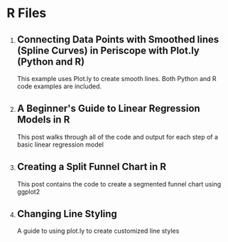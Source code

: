 # R Files

1. ## Connecting Data Points with Smoothed lines (Spline Curves) in Periscope with Plot.ly (Python and R)
    This example uses Plot.ly to create smooth lines.  Both Python and R code examples are included.

2. ## A Beginner's Guide to Linear Regression Models in R
    This post walks through all of the code and output for each step of a basic linear regression model

3. ## Creating a Split Funnel Chart in R
    This post contains the code to create a segmented funnel chart using ggplot2
   
4. ## Changing Line Styling
    A guide to using plot.ly to create customized line styles
